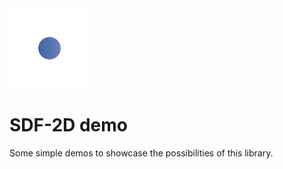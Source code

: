 <img src="static/logo-colored.svg" width=128 height=128 alt="logo" />

# SDF-2D demo

Some simple demos to showcase the possibilities of this library.
